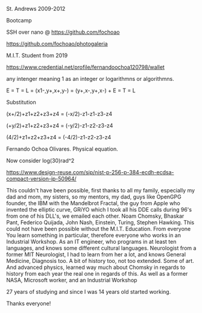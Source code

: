 St. Andrews 2009-2012

Bootcamp


SSH over nano @ https://github.com/fochoao


https://github.com/fochoao/photogaleria




M.I.T. Student from 2019

https://www.credential.net/profile/fernandoochoa120798/wallet


any intenger meaning 1 as an integer or logarithmns or algorithmns.

E = T = L = (x1-,y+,x+,y-) = (y+,x-,y+,x-) + E = T = L

Substitution

(x+/2)+z1+z2+z3+z4 = 
(-x/2)-z1-z1-z3-z4

(+y/2)+z1+z2+z3+z4 =
(-y/2)-z1-z2-z3-z4

(4/2)+z1+z2+z3+z4 =
(-4/2)-z1-z2-z3-z4

Fernando Ochoa Olivares.
Physical equation.

Now consider log(30)rad^2

https://www.design-reuse.com/sip/nist-p-256-p-384-ecdh-ecdsa-compact-version-ip-50964/

This couldn't have been possible, first thanks to all my family, especially my dad and mom, my sisters, so my mentors, my dad, guys like OpenGPG founder, the IBM with the Mandelbrot Fractal, the guy from Apple who invented the elliptic curve, GRiYO which I took all his DDE calls during 96's from one of his DLL's, we emailed each other. Noam Chomsky, Bhaskar Pant, Federico Quijada, John Nash, Einstein, Turing, Stephen Hawking. This could not have been possible without the M.I.T. Education. From everyone You learn something in particular, therefore everyone who works in an Industrial Workshop. As an IT engineer, who programs in at least ten languages, and knows some different cultural languages. Neurologist from a former MIT Neurologist, I had to learn from her a lot, and knows General Medicine, Diagnosis too. A bit of history too, not too extended. Some of art. And advanced physics, learned way much about Chomsky in regards to history from each year the real one in regards of this. As well as a former NASA, Microsoft worker, and an Industrial Workshop 

27 years of studying and since I was 14 years old started working.

Thanks everyone!

